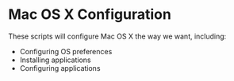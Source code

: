 Mac OS X Configuration
======================

These scripts will configure Mac OS X the way we want, including:

  * Configuring OS preferences
  * Installing applications
  * Configuring applications
